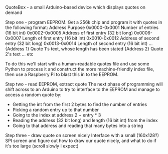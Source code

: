 QuoteBox - a small Arduino-based device which displays quotes on demand

Step one - program EEPROM.  Get a 256k chip and program it with
quotes in the following format:
Address		Purpose
0x0000-0x0001	Number of entries (16 bit int)
0x0002-0x0005	Address of first entry (32 bit long)
0x0006-0x0007	Length of first entry (16 bit int)
0x0010-0x0012	Address of second entry (32 bit long)
0x0013-0x0014	Length of second entry (16 bit int)
...
{Address 1}	Quote 1's text, whose length has been stated
{Address 2}	Quote 2's text
... etc

To do this we'll start with a human-readable quotes file and use some Python to process it and construct the more machine-friendly index file, then use a Raspberry Pi to blast this in to the EEPROM.

Step two - read EEPROM, extract quote
The next phase of programming will shift across to an Arduino to try to interface to the EEPROM and manage to access a random quote by:
* Getting the int from the first 2 bytes to find the number of entries
* Picking a random entry up to that number
* Going to the index at address 2 + entry * 3
* Reading the address (32 bit long) and length (16 bit int) from the index
* Going to that address and reading that many bytes into a string

Step three - draw quote on screen nicely
Interface with a small (160x128?) SPI screen and figure out how to draw our quote nicely, and what to do if it's too large (scroll slowly I expect)
